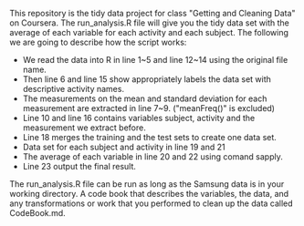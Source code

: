 This repository is the tidy data project for class "Getting and Cleaning Data" on Coursera.
The run_analysis.R file will give you the tidy data set with the average of each variable for each activity and each subject. The following we are going to describe how the script works:

* We read the data into R in line 1~5 and line 12~14 using the original file name. 
* Then line 6 and line 15 show appropriately labels the data set with descriptive activity names. 
* The measurements on the mean and standard deviation for each measurement are extracted in line 7~9. ("meanFreq()" is excluded)
* Line 10 and line 16 contains variables subject, activity and the measurement we extract before. 
* Line 18 merges the training and the test sets to create one data set.
* Data set for each subject and activity in line 19 and 21
* The average of each variable in line 20 and 22 using comand sapply.
* Line 23 output the final result.

The run_analysis.R file can be run as long as the Samsung data is in your working directory.
A code book that describes the variables, the data, and any transformations or work that you performed to clean up the data called CodeBook.md.

